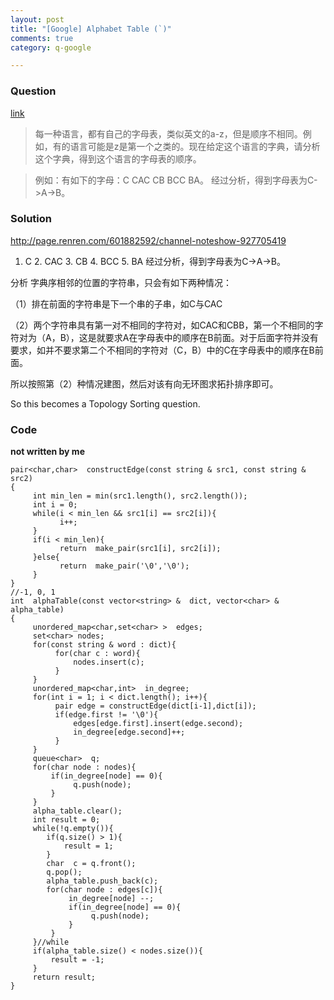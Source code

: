 ```yaml
---
layout: post
title: "[Google] Alphabet Table (`)"
comments: true
category: q-google

---
```


### Question 

[link](http://blog.sina.com.cn/s/blog_979956cc0101i67x.html)

> 每一种语言，都有自己的字母表，类似英文的a-z，但是顺序不相同。例如，有的语言可能是z是第一个之类的。现在给定这个语言的字典，请分析这个字典，得到这个语言的字母表的顺序。 

> 例如：有如下的字母：C CAC CB BCC BA。 经过分析，得到字母表为C->A->B。

### Solution

http://page.renren.com/601882592/channel-noteshow-927705419

1. C 2. CAC 3. CB 4. BCC 5. BA 经过分析，得到字母表为C->A->B。 

分析 字典序相邻的位置的字符串，只会有如下两种情况： 

（1）排在前面的字符串是下一个串的子串，如C与CAC

（2）两个字符串具有第一对不相同的字符对，如CAC和CBB，第一个不相同的字符对为（A，B），这是就要求A在字母表中的顺序在B前面。对于后面字符并没有要求，如并不要求第二个不相同的字符对（C，B）中的C在字母表中的顺序在B前面。

所以按照第（2）种情况建图，然后对该有向无环图求拓扑排序即可。

So this becomes a Topology Sorting question. 

### Code

__not written by me__

    pair<char,char>  constructEdge(const string & src1, const string & src2)
    {
         int min_len = min(src1.length(), src2.length());
         int i = 0;
         while(i < min_len && src1[i] == src2[i]){
               i++;
         }
         if(i < min_len){
               return  make_pair(src1[i], src2[i]);
         }else{
               return  make_pair('\0','\0');
         }
    }
    //-1, 0, 1
    int  alphaTable(const vector<string> &  dict, vector<char> & alpha_table)
    {
         unordered_map<char,set<char> >  edges;
         set<char> nodes;
         for(const string & word : dict){
              for(char c : word){
                  nodes.insert(c);
              }
         }
         unordered_map<char,int>  in_degree;
         for(int i = 1; i < dict.length(); i++){
              pair edge = constructEdge(dict[i-1],dict[i]);
              if(edge.first != '\0'){
                  edges[edge.first].insert(edge.second);
                  in_degree[edge.second]++;
              }
         }
         queue<char>  q;
         for(char node : nodes){
             if(in_degree[node] == 0){
                  q.push(node);
             }
         }
         alpha_table.clear();
         int result = 0;
         while(!q.empty()){
            if(q.size() > 1){
                result = 1;
            }
            char  c = q.front();
            q.pop();
            alpha_table.push_back(c);
            for(char node : edges[c]){
                 in_degree[node] --;
                 if(in_degree[node] == 0){
                      q.push(node);
                 }
             }
         }//while
         if(alpha_table.size() < nodes.size()){
             result = -1;
         }
         return result;    
    }
